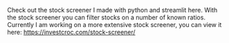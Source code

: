 Check out the stock screener I made with python and streamlit here. With the stock screener you can filter stocks on a number of known ratios. Currently I am working on a more extensive stock screener, you can view it here:
https://investcroc.com/stock-screener/  
